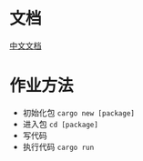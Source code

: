 # 文档

[中文文档](https://kaisery.github.io/trpl-zh-cn/title-page.html)

# 作业方法

-   初始化包 `cargo new [package]`
-   进入包 `cd [package]`
-   写代码
-   执行代码 `cargo run `

